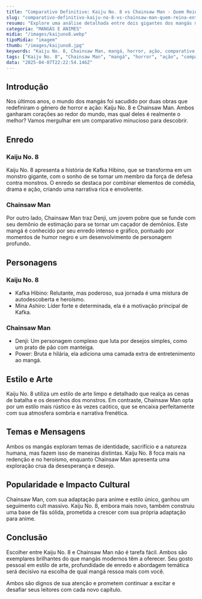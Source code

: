 ```yaml
---
title: "Comparativo Definitivo: Kaiju No. 8 vs Chainsaw Man - Quem Reina Entre os Monstros Modernos?"
slug: "comparativo-definitivo-kaiju-no-8-vs-chainsaw-man-quem-reina-entre-os-monstros-modernos"
resumo: "Explore uma análise detalhada entre dois gigantes dos mangás modernos: Kaiju No. 8 e Chainsaw Man. Descubra qual deles oferece a melhor mistura de horror, ação e desenvolvimento de personagens em um confronto direto de tramas, estilos e popularidade."
categoria: "MANGÁS E ANIMES"
midia: "/images/kaijuno8.webp"
tipoMidia: "imagem"
thumb: "/images/kaijuno8.jpg"
keywords: "Kaiju No. 8, Chainsaw Man, mangá, horror, ação, comparativo, cultura pop, análise"
tags: ["Kaiju No. 8", "Chainsaw Man", "mangá", "horror", "ação", "comparativo", "cultura pop", "análise"]
data: "2025-04-07T22:22:54.146Z"
---
```


## Introdução
Nos últimos anos, o mundo dos mangás foi sacudido por duas obras que redefiniram o gênero de horror e ação: Kaiju No. 8 e Chainsaw Man. Ambos ganharam corações ao redor do mundo, mas qual deles é realmente o melhor? Vamos mergulhar em um comparativo minucioso para descobrir.

## Enredo
### Kaiju No. 8
Kaiju No. 8 apresenta a história de Kafka Hibino, que se transforma em um monstro gigante, com o sonho de se tornar um membro da força de defesa contra monstros. O enredo se destaca por combinar elementos de comédia, drama e ação, criando uma narrativa rica e envolvente.

### Chainsaw Man
Por outro lado, Chainsaw Man traz Denji, um jovem pobre que se funde com seu demônio de estimação para se tornar um caçador de demônios. Este mangá é conhecido por seu enredo intenso e gráfico, pontuado por momentos de humor negro e um desenvolvimento de personagem profundo.

## Personagens
### Kaiju No. 8
- Kafka Hibino: Relutante, mas poderoso, sua jornada é uma mistura de autodescoberta e heroísmo.
- Mina Ashiro: Líder forte e determinada, ela é a motivação principal de Kafka.

### Chainsaw Man
- Denji: Um personagem complexo que luta por desejos simples, como um prato de pão com manteiga.
- Power: Bruta e hilária, ela adiciona uma camada extra de entretenimento ao mangá.

## Estilo e Arte
Kaiju No. 8 utiliza um estilo de arte limpo e detalhado que realça as cenas de batalha e os desenhos dos monstros. Em contraste, Chainsaw Man opta por um estilo mais rústico e às vezes caótico, que se encaixa perfeitamente com sua atmosfera sombria e narrativa frenética.

## Temas e Mensagens
Ambos os mangás exploram temas de identidade, sacrifício e a natureza humana, mas fazem isso de maneiras distintas. Kaiju No. 8 foca mais na redenção e no heroísmo, enquanto Chainsaw Man apresenta uma exploração crua da desesperança e desejo.

## Popularidade e Impacto Cultural
Chainsaw Man, com sua adaptação para anime e estilo único, ganhou um seguimento cult massivo. Kaiju No. 8, embora mais novo, também construiu uma base de fãs sólida, prometida a crescer com sua própria adaptação para anime.

## Conclusão
Escolher entre Kaiju No. 8 e Chainsaw Man não é tarefa fácil. Ambos são exemplares brilhantes do que mangás modernos têm a oferecer. Seu gosto pessoal em estilo de arte, profundidade de enredo e abordagem temática será decisivo na escolha de qual mangá ressoa mais com você.

Ambos são dignos de sua atenção e prometem continuar a excitar e desafiar seus leitores com cada novo capítulo.